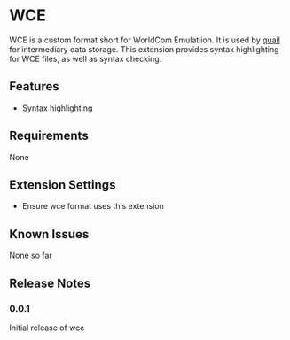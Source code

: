 # WCE

WCE is a custom format short for WorldCom Emulatiion. It is used by [quail](https://xackery/quail) for intermediary data storage. This extension provides syntax highlighting for WCE files, as well as syntax checking.

## Features

- Syntax highlighting

## Requirements

None

## Extension Settings

* Ensure wce format uses this extension

## Known Issues

None so far

## Release Notes

### 0.0.1

Initial release of wce